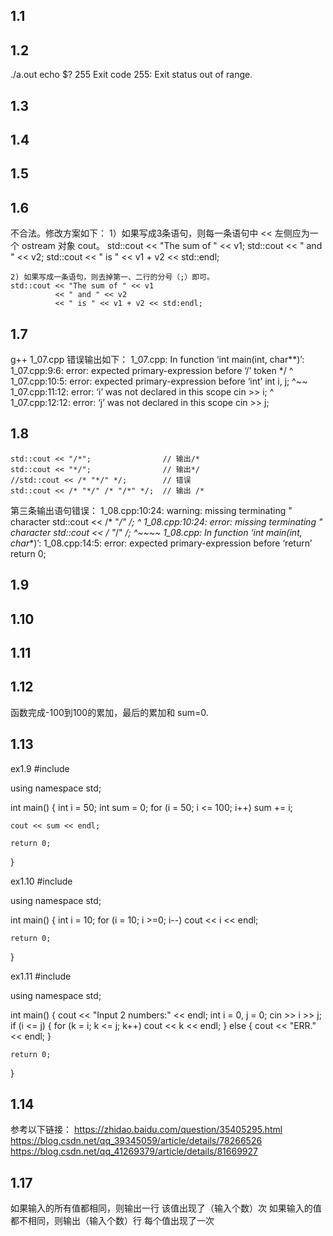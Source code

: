 ## 1.1

## 1.2

./a.out
echo $?
255
Exit code 255: Exit status out of range.

## 1.3

## 1.4

## 1.5

## 1.6

不合法。修改方案如下：
    1）如果写成3条语句，则每一条语句中 << 左侧应为一个 ostream 对象 cout。
    std::cout << "The sum of " << v1;
    std::cout << " and " << v2;
    std::cout << " is " << v1 + v2 << std::endl;

    2) 如果写成一条语句，则去掉第一、二行的分号（;）即可。
    std::cout << "The sum of " << v1
              << " and " << v2
              << " is " << v1 + v2 << std:endl;

## 1.7

g++ 1_07.cpp
错误输出如下：
1_07.cpp: In function ‘int main(int, char**)’:
1_07.cpp:9:6: error: expected primary-expression before ‘/’ token
     */
      ^
1_07.cpp:10:5: error: expected primary-expression before ‘int’
     int i, j;
     ^~~
1_07.cpp:11:12: error: ‘i’ was not declared in this scope
     cin >> i;
            ^
1_07.cpp:12:12: error: ‘j’ was not declared in this scope
     cin >> j;

## 1.8
    std::cout << "/*";                // 输出/*
    std::cout << "*/";                // 输出*/
    //std::cout << /* "*/" */;        // 错误
    std::cout << /* "*/" /* "/*" */;  // 输出 /* 

第三条输出语句错误：
1_08.cpp:10:24: warning: missing terminating " character
     std::cout << /* "*/" */;
                        ^
1_08.cpp:10:24: error: missing terminating " character
     std::cout << /* "*/" */;
                        ^~~~~
1_08.cpp: In function ‘int main(int, char**)’:
1_08.cpp:14:5: error: expected primary-expression before ‘return’
     return 0;

## 1.9

## 1.10

## 1.11

## 1.12

函数完成-100到100的累加，最后的累加和 sum=0.

## 1.13

ex1.9
#include <iostream>

using namespace std;

int main()
{
    int i = 50;
    int sum = 0;
    for (i = 50; i <= 100; i++)
        sum += i;

    cout << sum << endl;

    return 0;
}

ex1.10
#include <iostream>

using namespace std;

int main()
{
    int i = 10;
    for (i = 10; i >=0; i--)
        cout << i << endl;

    return 0;
}

ex1.11
#include <iostream>

using namespace std;

int main()
{
    cout << "Input 2 numbers:" << endl;
    int i = 0, j = 0;
    cin >> i >> j;
    if (i <= j)
    {
        for (k = i; k <= j; k++)
            cout << k << endl;
    }
    else
    {
        cout << "ERR." << endl;
    }
    
    return 0;
}

## 1.14

参考以下链接：
https://zhidao.baidu.com/question/35405295.html
https://blog.csdn.net/qq_39345059/article/details/78266526
https://blog.csdn.net/qq_41269379/article/details/81669927

## 1.17

如果输入的所有值都相同，则输出一行 该值出现了（输入个数）次
如果输入的值都不相同，则输出（输入个数）行 每个值出现了一次